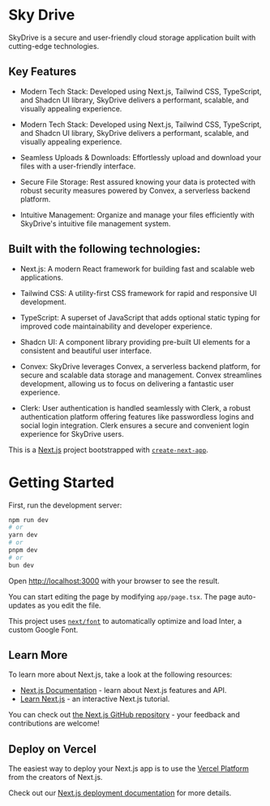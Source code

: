# Sky Drive

SkyDrive is a secure and user-friendly cloud storage application built with cutting-edge technologies.

## Key Features

- Modern Tech Stack: Developed using Next.js, Tailwind CSS, TypeScript, and Shadcn UI library, SkyDrive delivers a performant, scalable, and visually appealing experience.

- Modern Tech Stack: Developed using Next.js, Tailwind CSS, TypeScript, and Shadcn UI library, SkyDrive delivers a performant, scalable, and visually appealing experience.

- Seamless Uploads & Downloads: Effortlessly upload and download your files with a user-friendly interface.

- Secure File Storage: Rest assured knowing your data is protected with robust security measures powered by Convex, a serverless backend platform.

- Intuitive Management: Organize and manage your files efficiently with SkyDrive's intuitive file management system.

## Built with the following technologies:

- Next.js: A modern React framework for building fast and scalable web applications.

- Tailwind CSS: A utility-first CSS framework for rapid and responsive UI development.

- TypeScript: A superset of JavaScript that adds optional static typing for improved code maintainability and developer experience.

- Shadcn UI: A component library providing pre-built UI elements for a consistent and beautiful user interface.

- Convex: SkyDrive leverages Convex, a serverless backend platform, for secure and scalable data storage and management. Convex streamlines development, allowing us to focus on delivering a fantastic user experience.

- Clerk: User authentication is handled seamlessly with Clerk, a robust authentication platform offering features like passwordless logins and social login integration. Clerk ensures a secure and convenient login experience for SkyDrive users.

This is a [Next.js](https://nextjs.org/) project bootstrapped with [`create-next-app`](https://github.com/vercel/next.js/tree/canary/packages/create-next-app).

# Getting Started

First, run the development server:

```bash
npm run dev
# or
yarn dev
# or
pnpm dev
# or
bun dev
```

Open [http://localhost:3000](http://localhost:3000) with your browser to see the result.

You can start editing the page by modifying `app/page.tsx`. The page auto-updates as you edit the file.

This project uses [`next/font`](https://nextjs.org/docs/basic-features/font-optimization) to automatically optimize and load Inter, a custom Google Font.

## Learn More

To learn more about Next.js, take a look at the following resources:

- [Next.js Documentation](https://nextjs.org/docs) - learn about Next.js features and API.
- [Learn Next.js](https://nextjs.org/learn) - an interactive Next.js tutorial.

You can check out [the Next.js GitHub repository](https://github.com/vercel/next.js/) - your feedback and contributions are welcome!

## Deploy on Vercel

The easiest way to deploy your Next.js app is to use the [Vercel Platform](https://vercel.com/new?utm_medium=default-template&filter=next.js&utm_source=create-next-app&utm_campaign=create-next-app-readme) from the creators of Next.js.

Check out our [Next.js deployment documentation](https://nextjs.org/docs/deployment) for more details.
